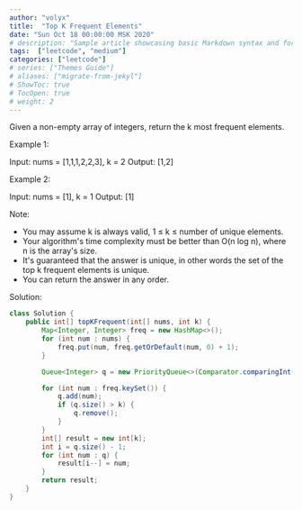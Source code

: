 ```yaml
---
author: "volyx"
title:  "Top K Frequent Elements"
date: "Sun Oct 18 00:00:00 MSK 2020"
# description: "Sample article showcasing basic Markdown syntax and formatting for HTML elements."
tags:  ["leetcode", "medium"]
categories: ["leetcode"]
# series: ["Themes Guide"]
# aliases: ["migrate-from-jekyl"]
# ShowToc: true
# TocOpen: true
# weight: 2
---
```


Given a non-empty array of integers, return the k most frequent elements.

Example 1:

Input: nums = [1,1,1,2,2,3], k = 2
Output: [1,2]

Example 2:

Input: nums = [1], k = 1
Output: [1]

Note:

- You may assume k is always valid, 1 ≤ k ≤ number of unique elements.
- Your algorithm's time complexity must be better than O(n log n), where n is the array's size.
- It's guaranteed that the answer is unique, in other words the set of the top k frequent elements is unique.
- You can return the answer in any order.

Solution:

```java
class Solution {
    public int[] topKFrequent(int[] nums, int k) {
        Map<Integer, Integer> freq = new HashMap<>();
        for (int num : nums) {
            freq.put(num, freq.getOrDefault(num, 0) + 1);
        }

        Queue<Integer> q = new PriorityQueue<>(Comparator.comparingInt(freq::get));

        for (int num : freq.keySet()) {
            q.add(num);
            if (q.size() > k) {
                q.remove();
            }
        }
        int[] result = new int[k];
        int i = q.size() - 1;
        for (int num : q) {
            result[i--] = num;
        }
        return result;
    }
}
